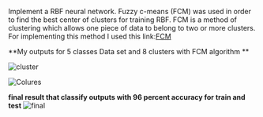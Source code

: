 Implement a RBF neural network. Fuzzy c-means (FCM) was used in order to find the best center of clusters for training RBF. FCM is a method of clustering which allows one piece of data to belong to two or more clusters. For implementing this method I used this link:[FCM](https://home.deib.polimi.it/matteucc/Clustering/tutorial_html/cmeans.html)

**My outputs for 5 classes Data set and 8 clusters with FCM algorithm **


![cluster](https://user-images.githubusercontent.com/38491713/73453535-77532000-4381-11ea-9f02-5d92c98a4b91.png)




![Colures ](https://user-images.githubusercontent.com/38491713/73454302-07de3000-4383-11ea-813e-9e8f5317f7e2.png)




**final result that classify outputs with 96 percent accuracy for train and test**
![final](https://user-images.githubusercontent.com/38491713/73454154-bafa5980-4382-11ea-863f-fd2393a079c2.png)
